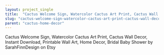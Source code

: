 ```yaml
---
layout: project_single
title:  "Cactus Welcome Sign, Watercolor Cactus Art Print, Cactus Wall Decor, Instant Download, Printable Wall Art, Home Decor, Bridal Baby Shower by SarahFinnDesign on Etsy"
slug: "cactus-welcome-sign-watercolor-cactus-art-print-cactus-wall-decor-instant-download-printable-wall-art"
parent: "cactus-home-decor"
---
```

Cactus Welcome Sign, Watercolor Cactus Art Print, Cactus Wall Decor, Instant Download, Printable Wall Art, Home Decor, Bridal Baby Shower by SarahFinnDesign on Etsy